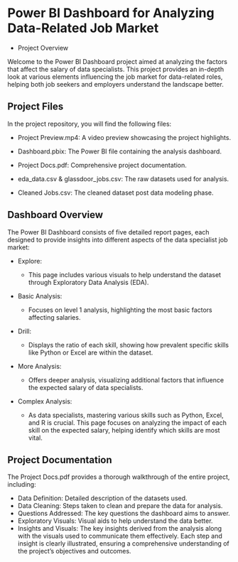 
# Power BI Dashboard for Analyzing Data-Related Job Market

- Project Overview

Welcome to the Power BI Dashboard project aimed at analyzing the factors that affect the salary of data specialists. This project provides an in-depth look at various elements influencing the job market for data-related roles, helping both job seekers and employers understand the landscape better.




## Project Files

In the project repository, you will find the following files:

- Project Preview.mp4: A video preview showcasing the project highlights.

- Dashboard.pbix: The Power BI file containing the analysis dashboard.

- Project Docs.pdf: Comprehensive project documentation.

- eda_data.csv & glassdoor_jobs.csv: The raw datasets used for analysis.

- Cleaned Jobs.csv: The cleaned dataset post data modeling phase.
## Dashboard Overview

The Power BI Dashboard consists of five detailed report pages, each designed to provide insights into different aspects of the data specialist job market:

- Explore:

  - This page includes various visuals to help understand the dataset through Exploratory Data Analysis (EDA).

- Basic Analysis:

  - Focuses on level 1 analysis, highlighting the most basic factors affecting salaries.

- Drill:

  - Displays the ratio of each skill, showing how prevalent specific skills like Python or Excel are within the dataset.

- More Analysis:

  - Offers deeper analysis, visualizing additional factors that influence the expected salary of data specialists.

- Complex Analysis:

  - As data specialists, mastering various skills such as Python, Excel, and R is crucial. This page focuses on analyzing the impact of each skill on the expected salary, helping identify which skills are most vital.
## Project Documentation

The Project Docs.pdf provides a thorough walkthrough of the entire project, including:

- Data Definition: Detailed description of the datasets used.
- Data Cleaning: Steps taken to clean and prepare the data for analysis.
- Questions Addressed: The key questions the dashboard aims to answer.
- Exploratory Visuals: Visual aids to help understand the data better.
- Insights and Visuals: The key insights derived from the analysis along with the visuals used to communicate them effectively.
Each step and insight is clearly illustrated, ensuring a comprehensive understanding of the project’s objectives and outcomes.
